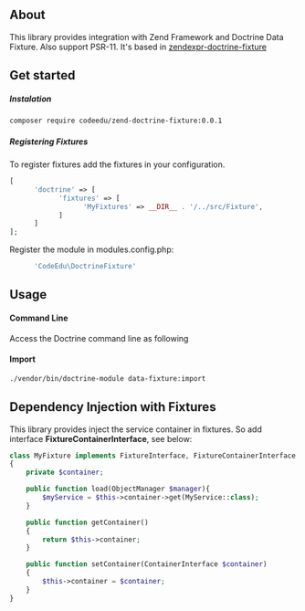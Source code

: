 ## About

This library provides integration with Zend Framework and Doctrine Data Fixture. Also support PSR-11.
It's based in [zendexpr-doctrine-fixture](https://github.com/codeedu/zendexpr-doctrine-fixture.git)

## Get started

##### Instalation
```sh
composer require codeedu/zend-doctrine-fixture:0.0.1
```

##### Registering Fixtures

To register fixtures add the fixtures in your configuration.

```php
[
      'doctrine' => [
            'fixtures' => [
                  'MyFixtures' => __DIR__ . '/../src/Fixture',
            ]
      ]
];
```

Register the module in modules.config.php:

```php
      'CodeEdu\DoctrineFixture'
```

## Usage

#### Command Line
Access the Doctrine command line as following

#### Import
```sh
./vendor/bin/doctrine-module data-fixture:import
```

## Dependency Injection with Fixtures

This library provides inject the service container in fixtures. So add interface **FixtureContainerInterface**, see below:

```php
class MyFixture implements FixtureInterface, FixtureContainerInterface
{
    private $container;

    public function load(ObjectManager $manager){
        $myService = $this->container->get(MyService::class);
    }

    public function getContainer()
    {
        return $this->container;
    }

    public function setContainer(ContainerInterface $container)
    {
        $this->container = $container;
    }
}
```

